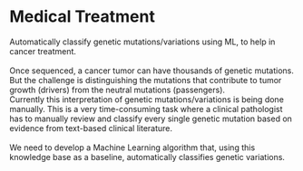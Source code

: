 # Medical Treatment
Automatically classify genetic mutations/variations using ML, to help in cancer treatment.
<br><br>
Once sequenced, a cancer tumor can have thousands of genetic mutations. But the challenge is distinguishing the mutations that contribute to tumor growth (drivers) from the neutral mutations (passengers).<br>
Currently this interpretation of genetic mutations/variations is being done manually. This is a very time-consuming task where a clinical pathologist has to manually review and classify every single genetic mutation based on evidence from text-based clinical literature.
<br><br>
We need to develop a Machine Learning algorithm that, using this knowledge base as a baseline, automatically classifies genetic variations.
